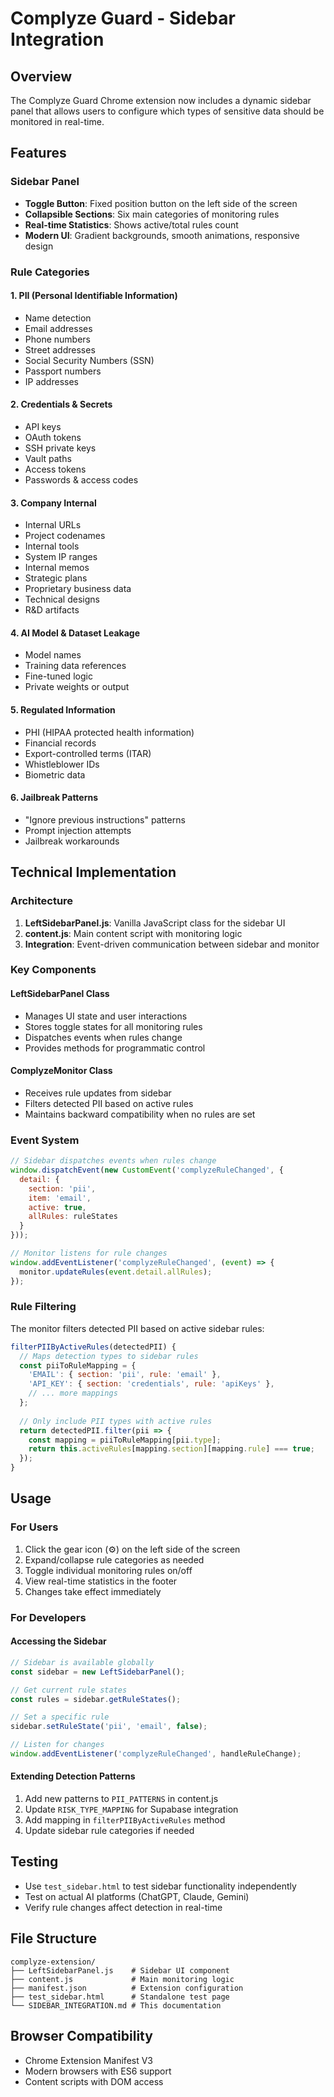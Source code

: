 # Complyze Guard - Sidebar Integration

## Overview
The Complyze Guard Chrome extension now includes a dynamic sidebar panel that allows users to configure which types of sensitive data should be monitored in real-time.

## Features

### Sidebar Panel
- **Toggle Button**: Fixed position button on the left side of the screen
- **Collapsible Sections**: Six main categories of monitoring rules
- **Real-time Statistics**: Shows active/total rules count
- **Modern UI**: Gradient backgrounds, smooth animations, responsive design

### Rule Categories

#### 1. PII (Personal Identifiable Information)
- Name detection
- Email addresses
- Phone numbers
- Street addresses
- Social Security Numbers (SSN)
- Passport numbers
- IP addresses

#### 2. Credentials & Secrets
- API keys
- OAuth tokens
- SSH private keys
- Vault paths
- Access tokens
- Passwords & access codes

#### 3. Company Internal
- Internal URLs
- Project codenames
- Internal tools
- System IP ranges
- Internal memos
- Strategic plans
- Proprietary business data
- Technical designs
- R&D artifacts

#### 4. AI Model & Dataset Leakage
- Model names
- Training data references
- Fine-tuned logic
- Private weights or output

#### 5. Regulated Information
- PHI (HIPAA protected health information)
- Financial records
- Export-controlled terms (ITAR)
- Whistleblower IDs
- Biometric data

#### 6. Jailbreak Patterns
- "Ignore previous instructions" patterns
- Prompt injection attempts
- Jailbreak workarounds

## Technical Implementation

### Architecture
1. **LeftSidebarPanel.js**: Vanilla JavaScript class for the sidebar UI
2. **content.js**: Main content script with monitoring logic
3. **Integration**: Event-driven communication between sidebar and monitor

### Key Components

#### LeftSidebarPanel Class
- Manages UI state and user interactions
- Stores toggle states for all monitoring rules
- Dispatches events when rules change
- Provides methods for programmatic control

#### ComplyzeMonitor Class
- Receives rule updates from sidebar
- Filters detected PII based on active rules
- Maintains backward compatibility when no rules are set

### Event System
```javascript
// Sidebar dispatches events when rules change
window.dispatchEvent(new CustomEvent('complyzeRuleChanged', {
  detail: { 
    section: 'pii', 
    item: 'email', 
    active: true, 
    allRules: ruleStates 
  }
}));

// Monitor listens for rule changes
window.addEventListener('complyzeRuleChanged', (event) => {
  monitor.updateRules(event.detail.allRules);
});
```

### Rule Filtering
The monitor filters detected PII based on active sidebar rules:

```javascript
filterPIIByActiveRules(detectedPII) {
  // Maps detection types to sidebar rules
  const piiToRuleMapping = {
    'EMAIL': { section: 'pii', rule: 'email' },
    'API_KEY': { section: 'credentials', rule: 'apiKeys' },
    // ... more mappings
  };
  
  // Only include PII types with active rules
  return detectedPII.filter(pii => {
    const mapping = piiToRuleMapping[pii.type];
    return this.activeRules[mapping.section][mapping.rule] === true;
  });
}
```

## Usage

### For Users
1. Click the gear icon (⚙️) on the left side of the screen
2. Expand/collapse rule categories as needed
3. Toggle individual monitoring rules on/off
4. View real-time statistics in the footer
5. Changes take effect immediately

### For Developers

#### Accessing the Sidebar
```javascript
// Sidebar is available globally
const sidebar = new LeftSidebarPanel();

// Get current rule states
const rules = sidebar.getRuleStates();

// Set a specific rule
sidebar.setRuleState('pii', 'email', false);

// Listen for changes
window.addEventListener('complyzeRuleChanged', handleRuleChange);
```

#### Extending Detection Patterns
1. Add new patterns to `PII_PATTERNS` in content.js
2. Update `RISK_TYPE_MAPPING` for Supabase integration
3. Add mapping in `filterPIIByActiveRules` method
4. Update sidebar rule categories if needed

## Testing
- Use `test_sidebar.html` to test sidebar functionality independently
- Test on actual AI platforms (ChatGPT, Claude, Gemini)
- Verify rule changes affect detection in real-time

## File Structure
```
complyze-extension/
├── LeftSidebarPanel.js    # Sidebar UI component
├── content.js             # Main monitoring logic
├── manifest.json          # Extension configuration
├── test_sidebar.html      # Standalone test page
└── SIDEBAR_INTEGRATION.md # This documentation
```

## Browser Compatibility
- Chrome Extension Manifest V3
- Modern browsers with ES6 support
- Content scripts with DOM access 